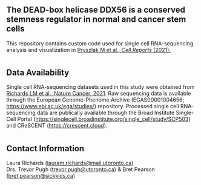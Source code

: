 ## The DEAD-box helicase DDX56 is a conserved stemness regulator in normal and cancer stem cells

This repository contains custom code used for single cell RNA-sequencing analysis and visualization in [Pryszlak M et al., *Cell Reports* (2021).](link)


#
## Data Availability

Single cell RNA-sequencing datasets used in this study were obtained from [Richards LM et al., Nature Cancer, 2021](https://doi.org/10.1038/s43018-020-00154-9). Raw sequencing data is available through the European Genome-Phenome Archive (EGAS00001004656; https://www.ebi.ac.uk/ega/studies/) repository. Processed single cell RNA-sequencing data are publically available through the Broad Institute Single-Cell Portal (https://singlecell.broadinstitute.org/single_cell/study/SCP503) and CReSCENT (https://crescent.cloud).   

#
## Contact Information
Laura Richards (lauram.richards@mail.utoronto.ca)    
Drs. Trevor Pugh (trevor.pugh@utoronto.ca) & Bret Pearson (bret.pearson@sickkids.ca)    

